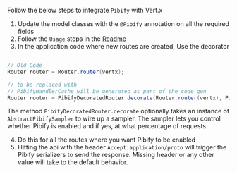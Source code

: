 Follow the below steps to integrate `Pibify` with Vert.x

1. Update the model classes with the `@Pibify` annotation on all the required fields
2. Follow the `Usage` steps in the [Readme](README.md)
3. In the application code where new routes are created, Use the decorator

```java

// Old Code
Router router = Router.router(vertx);

// to be replaced with
// PibifyHandlerCache will be generated as part of the code gen
Router router = PibifyDecoratedRouter.decorate(Router.router(vertx), PibifyHandlerCache.getInstance());
```

The method `PibifyDecoratedRouter.decorate` optionally takes an instance of `AbstractPibifySampler` to wire up a
sampler.
The sampler lets you control whether Pibify is enabled and if yes, at what percentage of requests.

4. Do this for all the routes where you want Pibify to be enabled
5. Hitting the api with the header `Accept:application/proto` will trigger the Pibify serializers to send the response.
   Missing header or any other value will take to the default behavior.